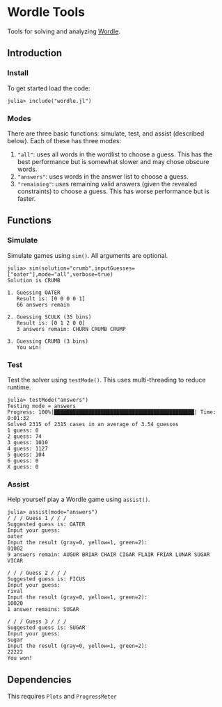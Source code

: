 # Wordle Tools
Tools for solving and analyzing [Wordle](https://www.powerlanguage.co.uk/wordle/).

## Introduction

### Install
To get started load the code:
```
julia> include("wordle.jl")
```

### Modes
There are three basic functions: simulate, test, and assist (described below). Each of these has three modes:
1. `"all"`: uses all words in the wordlist to choose a guess. This has the best performance but is somewhat slower and may chose obscure words.
2. `"answers"`: uses words in the answer list to choose a guess.
3. `"remaining"`: uses remaining valid answers (given the revealed constraints) to choose a guess. This has worse performance but is faster.

## Functions
### Simulate
Simulate games using `sim()`. All arguments are optional.
```
julia> sim(solution="crumb",inputGuesses=["oater"],mode="all",verbose=true)
Solution is CRUMB

1. Guessing OATER
   Result is: [0 0 0 0 1]
   66 answers remain

2. Guessing SCULK (35 bins)
   Result is: [0 1 2 0 0]
   3 answers remain: CHURN CRUMB CRUMP

3. Guessing CRUMB (3 bins)
   You win!
```

### Test
Test the solver using `testMode()`. This uses multi-threading to reduce runtime.
```
julia> testMode("answers")
Testing mode = answers
Progress: 100%|█████████████████████████████████████████████| Time: 0:01:32
Solved 2315 of 2315 cases in an average of 3.54 guesses
1 guess: 0
2 guess: 74
3 guess: 1010
4 guess: 1127
5 guess: 104
6 guess: 0
X guess: 0
```

### Assist
Help yourself play a Wordle game using `assist()`.
```
julia> assist(mode="answers")
/ / / Guess 1 / / /
Suggested guess is: OATER
Input your guess:
oater
Input the result (gray=0, yellow=1, green=2):
01002
9 answers remain: AUGUR BRIAR CHAIR CIGAR FLAIR FRIAR LUNAR SUGAR VICAR

/ / / Guess 2 / / /
Suggested guess is: FICUS
Input your guess:
rival
Input the result (gray=0, yellow=1, green=2):
10020
1 answer remains: SUGAR

/ / / Guess 3 / / /
Suggested guess is: SUGAR
Input your guess:
sugar
Input the result (gray=0, yellow=1, green=2):
22222
You won!
```

## Dependencies
This requires `Plots` and `ProgressMeter`